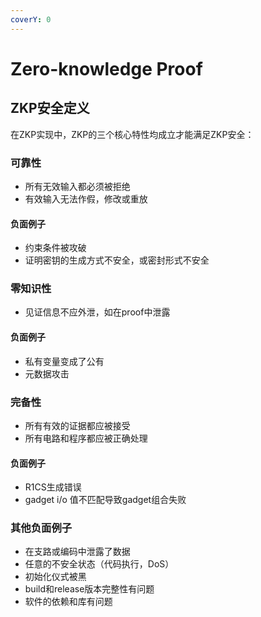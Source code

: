 ```yaml
---
coverY: 0
---
```


# Zero-knowledge Proof

## ZKP安全定义

在ZKP实现中，ZKP的三个核心特性均成立才能满足ZKP安全：

### 可靠性

* 所有无效输入都必须被拒绝
* 有效输入无法作假，修改或重放

#### 负面例子

* 约束条件被攻破
* 证明密钥的生成方式不安全，或密封形式不安全

### 零知识性

* 见证信息不应外泄，如在proof中泄露

#### 负面例子

* 私有变量变成了公有
* 元数据攻击

### 完备性

* 所有有效的证据都应被接受
* 所有电路和程序都应被正确处理

#### 负面例子

* R1CS生成错误&#x20;
* gadget i/o 值不匹配导致gadget组合失败

### 其他负面例子

* 在支路或编码中泄露了数据
* 任意的不安全状态（代码执行，DoS）
* 初始化仪式被黑
* build和release版本完整性有问题
* 软件的依赖和库有问题




